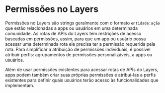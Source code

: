 # Permissões no Layers

Permissões no Layers são strings geralmente com o formato `entidade:ação` que estão relacionadas a apps ou usuários em uma determinada comunidade. As rotas de APIs do Layers tem restrições de acesso baseadas em permissões, assim, para que um app ou usuário possa acessar uma determinada rota ele precisa ter a permissão requerida pela rota. Para simplificar a atribuição de permissões individuais, é possível atribuir perfis: agrupamentos de permissões personalizáveis, a apps ou usuários.

Além de usar permissões existentes para acessar rotas de APIs do Layers, apps podem também criar suas próprias permissões e atribuí-las a perfis existentes para definir quais usuários terão acesso às funcionalidades que implementam.